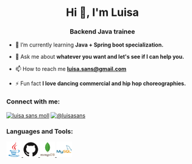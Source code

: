 <h1 align="center">Hi 👋, I'm Luisa</h1>
<h3 align="center">Backend Java trainee</h3>

- 🌱 I’m currently learning **Java + Spring boot specialization.**

- 💬 Ask me about **whatever you want and let's see if I can help you.**

- 📫 How to reach me **luisa.sans@gmail.com**

- ⚡ Fun fact **I love dancing commercial and hip hop choreographies.**

<h3 align="left">Connect with me:</h3>
<p align="left">
<a href="https://linkedin.com/in/luisa-sans-moll" target="blank"><img align="center" src="https://raw.githubusercontent.com/rahuldkjain/github-profile-readme-generator/master/src/images/icons/Social/linked-in-alt.svg" alt="luisa sans moll" height="30" width="40" /></a>
<a href="https://instagram.com/luisasans" target="blank"><img align="center" src="https://raw.githubusercontent.com/rahuldkjain/github-profile-readme-generator/master/src/images/icons/Social/instagram.svg" alt="@luisasans" height="30" width="40" /></a>
</p>

<h3 align="left">Languages and Tools:</h3>
<p align="left">
<a href="https://www.java.com" target="_blank" rel="noreferrer"> <img src="https://raw.githubusercontent.com/devicons/devicon/master/icons/java/java-original.svg" alt="java" width="40" height="40"/> 
</a> 
<a href="https://www.java.com" target="_blank" rel="noreferrer"> <img src="https://raw.githubusercontent.com/devicons/devicon/master/icons/github/github-original.svg" alt="github" width="40" height="40"/> 
</a>
<a href="https://www.mongodb.com/" target="_blank" rel="noreferrer"> <img src="https://raw.githubusercontent.com/devicons/devicon/master/icons/mongodb/mongodb-original-wordmark.svg" alt="mongodb" width="40" height="40"/> 
</a> 
<a href="https://www.mysql.com/" target="_blank" rel="noreferrer"> <img src="https://raw.githubusercontent.com/devicons/devicon/master/icons/mysql/mysql-original-wordmark.svg" alt="mysql" width="40" height="40"/>


